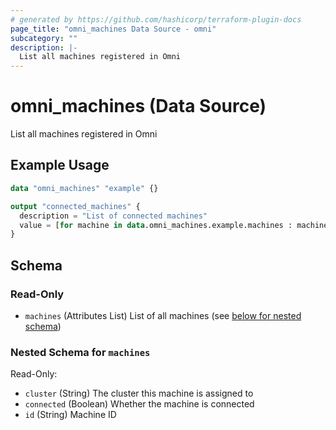 ```yaml
---
# generated by https://github.com/hashicorp/terraform-plugin-docs
page_title: "omni_machines Data Source - omni"
subcategory: ""
description: |-
  List all machines registered in Omni
---
```


# omni_machines (Data Source)

List all machines registered in Omni

## Example Usage

```terraform
data "omni_machines" "example" {}

output "connected_machines" {
  description = "List of connected machines"
  value = [for machine in data.omni_machines.example.machines : machine.id if machine.connected]
}
```

<!-- schema generated by tfplugindocs -->
## Schema

### Read-Only

- `machines` (Attributes List) List of all machines (see [below for nested schema](#nestedatt--machines))

<a id="nestedatt--machines"></a>
### Nested Schema for `machines`

Read-Only:

- `cluster` (String) The cluster this machine is assigned to
- `connected` (Boolean) Whether the machine is connected
- `id` (String) Machine ID
